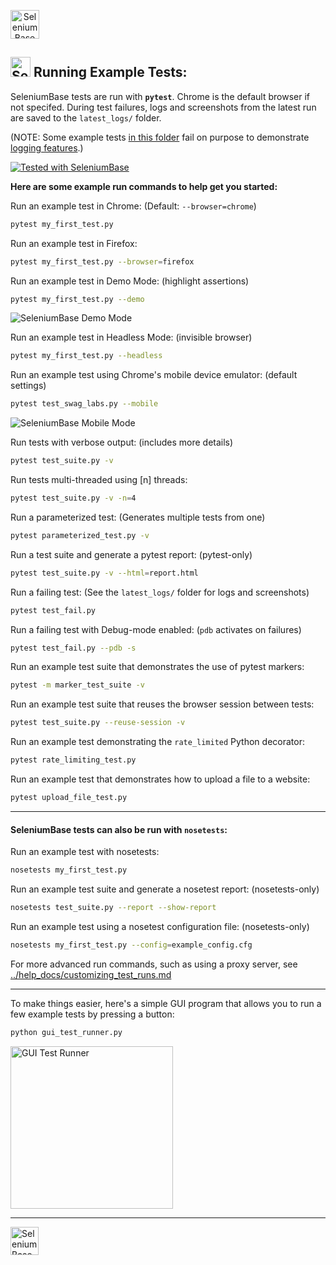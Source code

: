 <a align="center" href="https://github.com/seleniumbase/SeleniumBase/blob/master/README.md"><img align="center" src="https://cdn2.hubspot.net/hubfs/100006/images/super_logo_sb8.png" alt="SeleniumBase" height="46" /></a>

## <img src="https://cdn2.hubspot.net/hubfs/100006/images/super_square_logo_3.png" title="SeleniumBase" height="32"> Running Example Tests:

SeleniumBase tests are run with **``pytest``**. Chrome is the default browser if not specifed. During test failures, logs and screenshots from the latest run are saved to the ``latest_logs/`` folder.

(NOTE: Some example tests [in this folder](https://github.com/seleniumbase/SeleniumBase/tree/master/examples) fail on purpose to demonstrate [logging features](https://github.com/seleniumbase/SeleniumBase/blob/master/examples/example_logs/ReadMe.md).)

<a href="https://github.com/seleniumbase/SeleniumBase">
<img src="https://img.shields.io/badge/tested%20with-SeleniumBase-04C38E.svg" alt="Tested with SeleniumBase" /></a>

**Here are some example run commands to help get you started:**

Run an example test in Chrome: (Default: ``--browser=chrome``)
```bash
pytest my_first_test.py
```

Run an example test in Firefox:
```bash
pytest my_first_test.py --browser=firefox
```

Run an example test in Demo Mode: (highlight assertions)
```bash
pytest my_first_test.py --demo
```
<img src="https://cdn2.hubspot.net/hubfs/100006/images/my_first_test_gif.gif" title="SeleniumBase Demo Mode" /><br />

Run an example test in Headless Mode: (invisible browser)
```bash
pytest my_first_test.py --headless
```

Run an example test using Chrome's mobile device emulator: (default settings)
```bash
pytest test_swag_labs.py --mobile
```
<img src="https://cdn2.hubspot.net/hubfs/100006/images/swag_mobile.gif" title="SeleniumBase Mobile Mode" /><br />

Run tests with verbose output: (includes more details)
```bash
pytest test_suite.py -v
```

Run tests multi-threaded using [n] threads:
```bash
pytest test_suite.py -v -n=4
```

Run a parameterized test: (Generates multiple tests from one)
```bash
pytest parameterized_test.py -v
```

Run a test suite and generate a pytest report: (pytest-only)
```bash
pytest test_suite.py -v --html=report.html
```

Run a failing test: (See the ``latest_logs/`` folder for logs and screenshots)
```bash
pytest test_fail.py
```

Run a failing test with Debug-mode enabled: (``pdb`` activates on failures)
```bash
pytest test_fail.py --pdb -s
```

Run an example test suite that demonstrates the use of pytest markers:
```bash
pytest -m marker_test_suite -v
```

Run an example test suite that reuses the browser session between tests:
```bash
pytest test_suite.py --reuse-session -v
```

Run an example test demonstrating the ``rate_limited`` Python decorator:
```bash
pytest rate_limiting_test.py
```

Run an example test that demonstrates how to upload a file to a website:
```bash
pytest upload_file_test.py
```

--------

#### SeleniumBase tests can also be run with ``nosetests``:

Run an example test with nosetests:
```bash
nosetests my_first_test.py
```

Run an example test suite and generate a nosetest report: (nosetests-only)
```bash
nosetests test_suite.py --report --show-report
```

Run an example test using a nosetest configuration file: (nosetests-only)
```bash
nosetests my_first_test.py --config=example_config.cfg
```

For more advanced run commands, such as using a proxy server, see [../help_docs/customizing_test_runs.md](https://github.com/seleniumbase/SeleniumBase/blob/master/help_docs/customizing_test_runs.md)

--------

To make things easier, here's a simple GUI program that allows you to run a few example tests by pressing a button:

```bash
python gui_test_runner.py
```
<img src="https://cdn2.hubspot.net/hubfs/100006/images/gui_test_runner_py.png" title="GUI Test Runner" height="260" />

--------

<img src="https://cdn2.hubspot.net/hubfs/100006/images/SeleniumBaseText_F.png" title="SeleniumBase" height="45" />
